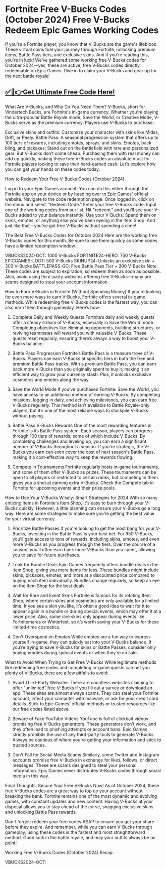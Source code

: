 # Fortnite Free V-Bucks Codes (October 2024) Free V-Bucks Redeem Epic Games Working Codes

If you're a Fortnite player, you know that V-Bucks are the game's lifeblood. These virtual coins fuel your journey through Fortnite, unlocking premium items, Battle Pass tiers, and exclusive skins. And if you're reading this, you're in luck! We’ve gathered some working free V-Bucks codes for October 2024—yes, these are active, free V-Bucks codes directly redeemable on Epic Games. Dive in to claim your V-Bucks and gear up for the next battle royale!

## [✅🔴👉Get Ultimate Free Code Here!](https://mrlyons.online/giftcards/)

What Are V-Bucks, and Why Do You Need Them?
V-Bucks, short for Vindertech Bucks, are Fortnite's in-game currency. Whether you're playing the ultra-popular Battle Royale mode, Save the World, or Creative Mode, V-Bucks serve as the premium currency. Players use V-Bucks to purchase:


Exclusive skins and outfits: Customize your character with skins like Midas, Drift, or Peely.
Battle Pass: A seasonal progression system that offers up to 100 tiers of rewards, including emotes, sprays, and skins.
Emotes, back bling, and pickaxes: Stand out on the battlefield with rare and personalized gear.
But V-Bucks don’t come cheap. Purchasing them with real money can add up quickly, making these free V-Bucks codes an absolute must for Fortnite players looking to save their hard-earned cash. Let’s explore how you can get your hands on these codes today.

How to Redeem Your Free V-Bucks Codes (October 2024)

Log in to your Epic Games account: You can do this either through the Fortnite app on your device or by heading over to Epic Games' official website.
Navigate to the code redemption page: Once logged in, click on the menu and select "Redeem Code."
Enter your free V-Bucks code: Input one of the working codes from our list. Hit "redeem," and you’ll see your V-Bucks added to your balance instantly!
Use your V-Bucks: Spend them on skins, emotes, or anything else you’ve been eyeing in the Item Shop.
And just like that—you’ve got free V-Bucks without spending a dime!

The Best Free V-Bucks Codes for October 2024
Here are the working free V-Bucks codes for this month. Be sure to use them quickly as some codes have a limited redemption window.


VBUCKS2024-OCT: 1000 V-Bucks
FORTNITE24-HERO: 750 V-Bucks
EPICGAMES-LOOT: 500 V-Bucks
SKINUP24: Unlocks an exclusive skin + 300 V-Bucks
BATTLEPASS-GO: Free Battle Pass Tier + 200 V-Bucks
Note: These codes are subject to expiration, so redeem them as soon as possible. Also, avoid using third-party websites offering free V-Bucks—many are scams designed to steal your account information.

How to Earn V-Bucks in Fortnite (Without Spending Money)
If you're looking for even more ways to earn V-Bucks, Fortnite offers several in-game methods. While redeeming free V-Bucks codes is the fastest way, you can also earn them through gameplay. Here’s how:

1. Complete Daily and Weekly Quests
Fortnite’s daily and weekly quests offer a steady stream of V-Bucks, especially in Save the World mode. Completing objectives like eliminating opponents, building structures, or reviving teammates will reward you with valuable V-Bucks. These quests reset regularly, ensuring there’s always a way to boost your V-Bucks balance.

2. Battle Pass Progression
Fortnite’s Battle Pass is a treasure trove of V-Bucks. Players can earn V-Bucks at specific tiers in both the free and premium Battle Pass tracks. With a premium Battle Pass, you can earn back more V-Bucks than you originally spent to buy it, making it an efficient way to grow your currency stash. Plus, it unlocks exclusive cosmetics and emotes along the way.

3. Save the World Mode
If you’ve purchased Fortnite: Save the World, you have access to an additional method of earning V-Bucks. By completing missions, logging in daily, and achieving milestones, you can earn free V-Bucks regularly. This method isn’t available to Battle Royale-only players, but it’s one of the most reliable ways to stockpile V-Bucks without paying.

4. Battle Pass V-Bucks Rewards
One of the most rewarding features in Fortnite is its Battle Pass system. Each season, players can progress through 100 tiers of rewards, some of which include V-Bucks. By completing challenges and leveling up, you can earn a significant number of V-Bucks throughout a season. If you're strategic, the V-Bucks you earn can even cover the cost of next season's Battle Pass, making it a cost-effective way to keep the rewards flowing.

5. Compete in Tournaments
Fortnite regularly hosts in-game tournaments, and some of them offer V-Bucks as prizes. These tournaments can be open to all players or restricted to certain ranks, but competing in them gives you a shot at earning extra V-Bucks. Check the Compete tab in Fortnite for upcoming events and their prize pools.

How to Use Your V-Bucks Wisely: Smart Strategies for 2024
With so many enticing items in Fortnite's Item Shop, it's easy to burn through your V-Bucks quickly. However, a little planning can ensure your V-Bucks go a long way. Here are some strategies to make sure you’re getting the best value for your virtual currency.

1. Prioritize Battle Passes
If you're looking to get the most bang for your V-Bucks, investing in the Battle Pass is your best bet. For 950 V-Bucks, you’ll gain access to tons of rewards, including skins, emotes, and even more V-Bucks as you progress through the tiers. Over the course of a season, you’ll often earn back more V-Bucks than you spent, allowing you to save for future purchases.

2. Look for Bundle Deals
Epic Games frequently offers bundle deals in the Item Shop, giving you more items for less. These bundles might include skins, pickaxes, emotes, and more at a discounted price compared to buying each item individually. Bundles change regularly, so keep an eye on the Item Shop for the best deals.

3. Wait for Rare and Event Skins
Fortnite is famous for its rotating Item Shop, where certain skins and cosmetics are only available for a limited time. If you see a skin you like, it’s often a good idea to wait for it to appear again in a bundle or during special events, which may offer it at a lower price. Also, some rare skins only appear during events like Fortnitemares or Winterfest, so it’s worth saving your V-Bucks for these limited-time cosmetics.

4. Don't Overspend on Emotes
While emotes are a fun way to express yourself in-game, they can quickly eat into your V-Bucks balance. If you’re trying to save V-Bucks for skins or Battle Passes, consider only buying emotes during special events or when they’re on sale.

What to Avoid When Trying to Get Free V-Bucks
While legitimate methods like redeeming free codes and completing in-game quests can net you plenty of V-Bucks, there are a few pitfalls to avoid:

1. Avoid Third-Party Websites
There are countless websites claiming to offer "unlimited" free V-Bucks if you fill out a survey or download an app. These sites are almost always scams. They can steal your Fortnite account, infect your computer with malware, or ask for your credit card details. Stick to Epic Games’ official methods or trusted resources like our free codes listed above.

2. Beware of Fake YouTube Videos
YouTube is full of clickbait videos promising free V-Bucks generators. These generators don’t work, and they often lead to phishing attempts or account bans. Epic Games strictly prohibits the use of any third-party tools to generate V-Bucks. Always be cautious of where you're getting your information and stick to trusted sources.

3. Don't Fall for Social Media Scams
Similarly, some Twitter and Instagram accounts promise free V-Bucks in exchange for likes, follows, or direct messages. These are scams designed to steal your personal information. Epic Games never distributes V-Bucks codes through social media in this way.

Final Thoughts: Secure Your Free V-Bucks Now!
As of October 2024, these free V-Bucks codes are a great way to top up your account without breaking the bank. Fortnite remains one of the most dynamic and evolving games, with constant updates and new content. Having V-Bucks at your disposal allows you to stay ahead of the curve, snagging exclusive skins and unlocking Battle Pass rewards.

Don't forget: redeem your free codes ASAP to ensure you get your share before they expire. And remember, while you can earn V-Bucks through gameplay, using these codes is the fastest and most straightforward method. Good luck in the battle royale, and may your outfits always be on point!

Working Free V-Bucks Codes (October 2024) Recap:


VBUCKS2024-OCT:
